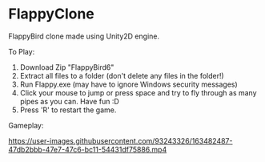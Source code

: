 # FlappyClone
FlappyBird clone made using Unity2D engine. 

To Play:
1. Download Zip "FlappyBird6"
2. Extract all files to a folder (don't delete any files in the folder!)
3. Run Flappy.exe (may have to ignore Windows security messages)
4. Click your mouse to jump or press space and try to fly through as many pipes as you can. Have fun :D
5. Press 'R' to restart the game.

Gameplay:



https://user-images.githubusercontent.com/93243326/163482487-47db2bbb-47e7-47c6-bc11-54431df75886.mp4

